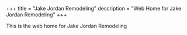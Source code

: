 +++
title = "Jake Jordan Remodeling"
description = "Web Home for Jake Jordan Remodeling"
+++

This is the web home for Jake Jordan Remodeling
